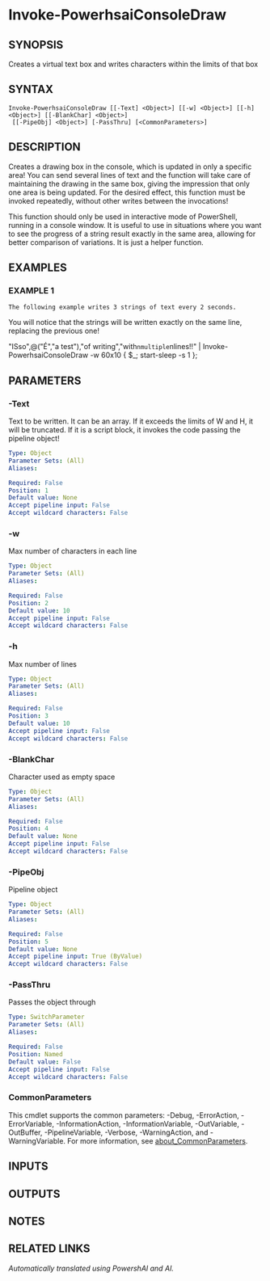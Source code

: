﻿---
external help file: powershai-help.xml
Module Name: powershai
online version:
schema: 2.0.0
---

# Invoke-PowerhsaiConsoleDraw

## SYNOPSIS
Creates a virtual text box and writes characters within the limits of that box

## SYNTAX

```
Invoke-PowerhsaiConsoleDraw [[-Text] <Object>] [[-w] <Object>] [[-h] <Object>] [[-BlankChar] <Object>]
 [[-PipeObj] <Object>] [-PassThru] [<CommonParameters>]
```

## DESCRIPTION
Creates a drawing box in the console, which is updated in only a specific area!
You can send several lines of text and the function will take care of maintaining the drawing in the same box, giving the impression that only one area is being updated.
For the desired effect, this function must be invoked repeatedly, without other writes between the invocations!

This function should only be used in interactive mode of PowerShell, running in a console window.
It is useful to use in situations where you want to see the progress of a string result exactly in the same area, allowing for better comparison of variations.
It is just a helper function.

## EXAMPLES

### EXAMPLE 1
```
The following example writes 3 strings of text every 2 seconds.
```

You will notice that the strings will be written exactly on the same line, replacing the previous one!

"ISso",@("É","a test"),"of writing","with`nmultiple`nlines!!" | Invoke-PowerhsaiConsoleDraw -w 60x10 {  $_; start-sleep -s 1 };

## PARAMETERS

### -Text
Text to be written.
It can be an array.
If it exceeds the limits of W and H, it will be truncated.
If it is a script block, it invokes the code passing the pipeline object!

```yaml
Type: Object
Parameter Sets: (All)
Aliases:

Required: False
Position: 1
Default value: None
Accept pipeline input: False
Accept wildcard characters: False
```

### -w
Max number of characters in each line

```yaml
Type: Object
Parameter Sets: (All)
Aliases:

Required: False
Position: 2
Default value: 10
Accept pipeline input: False
Accept wildcard characters: False
```

### -h
Max number of lines

```yaml
Type: Object
Parameter Sets: (All)
Aliases:

Required: False
Position: 3
Default value: 10
Accept pipeline input: False
Accept wildcard characters: False
```

### -BlankChar
Character used as empty space

```yaml
Type: Object
Parameter Sets: (All)
Aliases:

Required: False
Position: 4
Default value: None
Accept pipeline input: False
Accept wildcard characters: False
```

### -PipeObj
Pipeline object

```yaml
Type: Object
Parameter Sets: (All)
Aliases:

Required: False
Position: 5
Default value: None
Accept pipeline input: True (ByValue)
Accept wildcard characters: False
```

### -PassThru
Passes the object through

```yaml
Type: SwitchParameter
Parameter Sets: (All)
Aliases:

Required: False
Position: Named
Default value: False
Accept pipeline input: False
Accept wildcard characters: False
```

### CommonParameters
This cmdlet supports the common parameters: -Debug, -ErrorAction, -ErrorVariable, -InformationAction, -InformationVariable, -OutVariable, -OutBuffer, -PipelineVariable, -Verbose, -WarningAction, and -WarningVariable. For more information, see [about_CommonParameters](http://go.microsoft.com/fwlink/?LinkID=113216).

## INPUTS

## OUTPUTS

## NOTES

## RELATED LINKS



_Automatically translated using PowershAI and AI._
